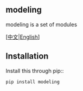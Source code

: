 modeling
---------------


modeling is a set of modules 

\[[中文](https://github.com/h-WAVES/Mathmodel/blob/main/README.zh-CN.md)|[English](https://github.com/h-WAVES/Mathmodel/blob/main/README.md)\]

Installation
------------

Install this through pip::

    pip install modeling


